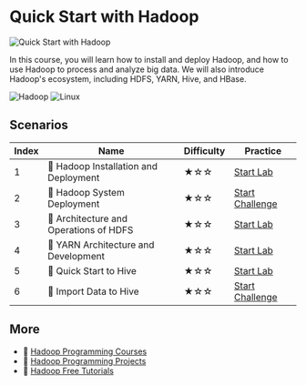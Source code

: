 # Quick Start with Hadoop

![Quick Start with Hadoop](https://cover-creator.labex.io/quick-start-with-hadoop.png)

In this course, you will learn how to install and deploy Hadoop, and how to use Hadoop to process and analyze big data. We will also introduce Hadoop's ecosystem, including HDFS, YARN, Hive, and HBase.

![Hadoop](https://img.shields.io/badge/Hadoop-whitesmoke?style=for-the-badge&logo=hadoop)
![Linux](https://img.shields.io/badge/Linux-whitesmoke?style=for-the-badge&logo=linux)


## Scenarios

|   Index | Name                                  | Difficulty   | Practice                                                                   |
|---------|---------------------------------------|--------------|----------------------------------------------------------------------------|
|       1 | 📖 Hadoop Installation and Deployment  | ★☆☆          | <a target='_blank' href='https://labex.io/labs/272321'>Start Lab</a>       |
|       2 | 🎯 Hadoop System Deployment            | ★☆☆          | <a target='_blank' href='https://labex.io/labs/272365'>Start Challenge</a> |
|       3 | 📖 Architecture and Operations of HDFS | ★☆☆          | <a target='_blank' href='https://labex.io/labs/272320'>Start Lab</a>       |
|       4 | 📖 YARN Architecture and Development   | ★☆☆          | <a target='_blank' href='https://labex.io/labs/272324'>Start Lab</a>       |
|       5 | 📖 Quick Start to Hive                 | ★☆☆          | <a target='_blank' href='https://labex.io/labs/272323'>Start Lab</a>       |
|       6 | 🎯 Import Data to Hive                 | ★☆☆          | <a target='_blank' href='https://labex.io/labs/272367'>Start Challenge</a> |

## More

- 🔗 [Hadoop Programming Courses](https://github.com/labex-labs/awesome-programming-courses)
- 🔗 [Hadoop Programming Projects](https://github.com/labex-labs/awesome-programming-projects)
- 🔗 [Hadoop Free Tutorials](https://github.com/labex-labs/hadoop-free-tutorials)

